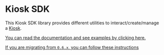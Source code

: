 # Kiosk SDK

This Kiosk SDK library provides different utilities to interact/create/manage a
[Kiosk](https://github.com/iotaledger/iota/tree/main/kiosk).

[You can read the documentation and see examples by clicking here.](https://wiki:zsijvJgGyfCk4Eo@docs.iota.org/references/ts-sdk/kiosk)

[If you are migrating from `0.6.x`, you can follow these instructions](https://wiki:zsijvJgGyfCk4Eo@docs.iota.org/references/ts-sdk/kiosk/from-v1)
